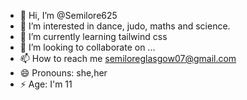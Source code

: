 - 👋 Hi, I’m @Semilore625
- 👀 I’m interested in dance, judo, maths and science.
- 🌱 I’m currently learning tailwind css
- 💞️ I’m looking to collaborate on ...
- 📫 How to reach me semiloreglasgow07@gmail.com
- 😄 Pronouns: she,her
- ⚡ Age: I'm 11

<!---
Semilore625/Semilore625 is a ✨ special ✨ repository because its `README.md` (this file) appears on your GitHub profile.
You can click the Preview link to take a look at your changes.
--->
